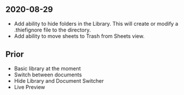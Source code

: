 ## 2020-08-29

 * Add ability to hide folders in the Library. This will create or modify a .thiefignore file to the directory.
 * Add ability to move sheets to Trash from Sheets view.

## Prior

 * Basic library at the moment
 * Switch between documents
 * Hide Library and Document Switcher
 * Live Preview
